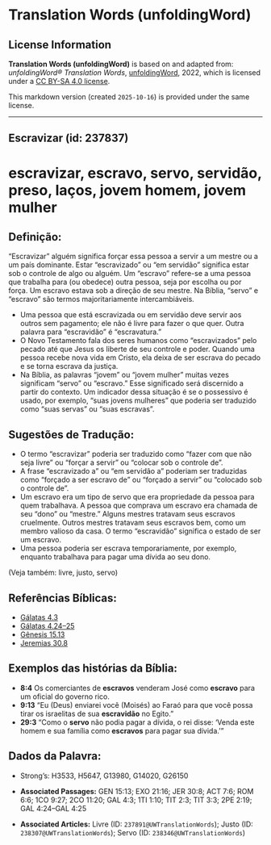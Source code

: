 # Translation Words (unfoldingWord)

## License Information

**Translation Words (unfoldingWord)** is based on and adapted from: _unfoldingWord® Translation Words_, [unfoldingWord](https://unfoldingword.org/utw), 2022, which is licensed under a [CC BY-SA 4.0 license](https://creativecommons.org/licenses/by-sa/4.0/legalcode.en).

This markdown version (created `2025-10-16`) is provided under the same license.



--------------------------------

## Escravizar (id: 237837)

escravizar, escravo, servo, servidão, preso, laços, jovem homem, jovem mulher
=============================================================================

Definição:
----------

“Escravizar” alguém significa forçar essa pessoa a servir a um mestre ou a um país dominante. Estar “escravizado” ou “em servidão” significa estar sob o controle de algo ou alguém. Um “escravo” refere\-se a uma pessoa que trabalha para (ou obedece) outra pessoa, seja por escolha ou por força. Um escravo estava sob a direção de seu mestre. Na Bíblia, “servo” e “escravo” são termos majoritariamente intercambiáveis.

* Uma pessoa que está escravizada ou em servidão deve servir aos outros sem pagamento; ele não é livre para fazer o que quer. Outra palavra para “escravidão” é “escravatura.”
* O Novo Testamento fala dos seres humanos como “escravizados” pelo pecado até que Jesus os liberte de seu controle e poder. Quando uma pessoa recebe nova vida em Cristo, ela deixa de ser escrava do pecado e se torna escrava da justiça.
* Na Bíblia, as palavras “jovem” ou “jovem mulher” muitas vezes significam “servo” ou “escravo.” Esse significado será discernido a partir do contexto. Um indicador dessa situação é se o possessivo é usado, por exemplo, “suas jovens mulheres” que poderia ser traduzido como “suas servas” ou “suas escravas”.

Sugestões de Tradução:
----------------------

* O termo “escravizar” poderia ser traduzido como “fazer com que não seja livre” ou “forçar a servir” ou “colocar sob o controle de”.
* A frase “escravizado a” ou “em servidão a” poderiam ser traduzidas como “forçado a ser escravo de” ou “forçado a servir” ou “colocado sob o controle de”.
* Um escravo era um tipo de servo que era propriedade da pessoa para quem trabalhava. A pessoa que comprava um escravo era chamada de seu “dono” ou “mestre.” Alguns mestres tratavam seus escravos cruelmente. Outros mestres tratavam seus escravos bem, como um membro valioso da casa. O termo “escravidão” significa o estado de ser um escravo.
* Uma pessoa poderia ser escrava temporariamente, por exemplo, enquanto trabalhava para pagar uma dívida ao seu dono.

(Veja também: livre, justo, servo)

Referências Bíblicas:
---------------------

* [Gálatas 4\.3](https://ref.ly/Gal4:3)
* [Gálatas 4\.24–25](https://ref.ly/Gal4:24-Gal4:25)
* [Gênesis 15\.13](https://ref.ly/Gen15:13)
* [Jeremias 30\.8](https://ref.ly/Jer30:8)

Exemplos das histórias da Bíblia:
---------------------------------

* **8:4** Os comerciantes de **escravos** venderam José como **escravo** para um oficial do governo rico.
* **9:13** “Eu (Deus) enviarei você (Moisés) ao Faraó para que você possa tirar os israelitas de sua **escravidão** no Egito.”
* **29:3** “Como o **servo** não podia pagar a dívida, o rei disse: ‘Venda este homem e sua família como **escravos** para pagar sua dívida.’”

Dados da Palavra:
-----------------

* Strong’s: H3533, H5647, G13980, G14020, G26150

* **Associated Passages:** GEN 15:13; EXO 21:16; JER 30:8; ACT 7:6; ROM 6:6; 1CO 9:27; 2CO 11:20; GAL 4:3; 1TI 1:10; TIT 2:3; TIT 3:3; 2PE 2:19; GAL 4:24–GAL 4:25
* **Associated Articles:** Livre (ID: `237891@UWTranslationWords`); Justo (ID: `238307@UWTranslationWords`); Servo (ID: `238346@UWTranslationWords`)

